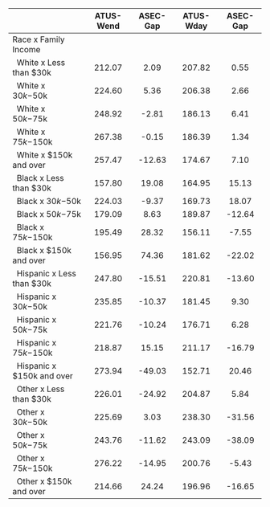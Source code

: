 
|                      |    ATUS-Wend |     ASEC-Gap |    ATUS-Wday |     ASEC-Gap |
| -------------------- | :----------: | :----------: | :----------: | :----------: |
| Race x Family Income |              |              |              |              |
| &nbsp;&nbsp;White x Less than $30k |       212.07 |         2.09 |       207.82 |         0.55 |
| &nbsp;&nbsp;White x $30k-$50k |       224.60 |         5.36 |       206.38 |         2.66 |
| &nbsp;&nbsp;White x $50k-$75k |       248.92 |        -2.81 |       186.13 |         6.41 |
| &nbsp;&nbsp;White x $75k-$150k |       267.38 |        -0.15 |       186.39 |         1.34 |
| &nbsp;&nbsp;White x $150k and over |       257.47 |       -12.63 |       174.67 |         7.10 |
| &nbsp;&nbsp;Black x Less than $30k |       157.80 |        19.08 |       164.95 |        15.13 |
| &nbsp;&nbsp;Black x $30k-$50k |       224.03 |        -9.37 |       169.73 |        18.07 |
| &nbsp;&nbsp;Black x $50k-$75k |       179.09 |         8.63 |       189.87 |       -12.64 |
| &nbsp;&nbsp;Black x $75k-$150k |       195.49 |        28.32 |       156.11 |        -7.55 |
| &nbsp;&nbsp;Black x $150k and over |       156.95 |        74.36 |       181.62 |       -22.02 |
| &nbsp;&nbsp;Hispanic x Less than $30k |       247.80 |       -15.51 |       220.81 |       -13.60 |
| &nbsp;&nbsp;Hispanic x $30k-$50k |       235.85 |       -10.37 |       181.45 |         9.30 |
| &nbsp;&nbsp;Hispanic x $50k-$75k |       221.76 |       -10.24 |       176.71 |         6.28 |
| &nbsp;&nbsp;Hispanic x $75k-$150k |       218.87 |        15.15 |       211.17 |       -16.79 |
| &nbsp;&nbsp;Hispanic x $150k and over |       273.94 |       -49.03 |       152.71 |        20.46 |
| &nbsp;&nbsp;Other x Less than $30k |       226.01 |       -24.92 |       204.87 |         5.84 |
| &nbsp;&nbsp;Other x $30k-$50k |       225.69 |         3.03 |       238.30 |       -31.56 |
| &nbsp;&nbsp;Other x $50k-$75k |       243.76 |       -11.62 |       243.09 |       -38.09 |
| &nbsp;&nbsp;Other x $75k-$150k |       276.22 |       -14.95 |       200.76 |        -5.43 |
| &nbsp;&nbsp;Other x $150k and over |       214.66 |        24.24 |       196.96 |       -16.65 |

